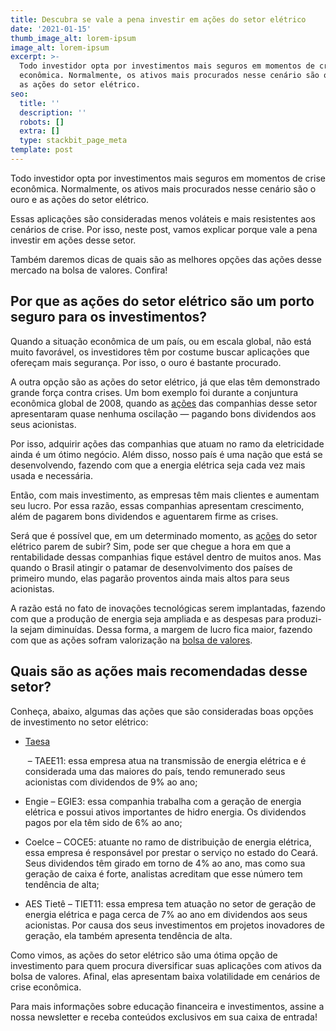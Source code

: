 ```yaml
---
title: Descubra se vale a pena investir em ações do setor elétrico
date: '2021-01-15'
thumb_image_alt: lorem-ipsum
image_alt: lorem-ipsum
excerpt: >-
  Todo investidor opta por investimentos mais seguros em momentos de crise
  econômica. Normalmente, os ativos mais procurados nesse cenário são o ouro e
  as ações do setor elétrico.
seo:
  title: ''
  description: ''
  robots: []
  extra: []
  type: stackbit_page_meta
template: post
---
```

Todo investidor opta por investimentos mais seguros em momentos de crise econômica. Normalmente, os ativos mais procurados nesse cenário são o ouro e as ações do setor elétrico.

Essas aplicações são consideradas menos voláteis e mais resistentes aos cenários de crise. Por isso, neste post, vamos explicar porque vale a pena investir em ações desse setor.

Também daremos dicas de quais são as melhores opções das ações desse mercado na bolsa de valores. Confira!

## **Por que as ações do setor elétrico são um porto seguro para os investimentos?**

Quando a situação econômica de um país, ou em escala global, não está muito favorável, os investidores têm por costume buscar aplicações que ofereçam mais segurança. Por isso, o ouro é bastante procurado.

A outra opção são as ações do setor elétrico, já que elas têm demonstrado grande força contra crises. Um bom exemplo foi durante a conjuntura econômica global de 2008, quando as [ações](http://saudemaisacao.com.br/blog/como-escolher-as-melhores-acoes-para-investir/) das companhias desse setor apresentaram quase nenhuma oscilação — pagando bons dividendos aos seus acionistas.

Por isso, adquirir ações das companhias que atuam no ramo da eletricidade ainda é um ótimo negócio. Além disso, nosso país é uma nação que está se desenvolvendo, fazendo com que a energia elétrica seja cada vez mais usada e necessária.

Então, com mais investimento, as empresas têm mais clientes e aumentam seu lucro. Por essa razão, essas companhias apresentam crescimento, além de pagarem bons dividendos e aguentarem firme as crises.

Será que é possível que, em um determinado momento, as [ações](https://saudemaisacao.com.br/blog/5-dicas-para-acertar-na-escolha-de-acoes/) do setor elétrico parem de subir? Sim, pode ser que chegue a hora em que a rentabilidade dessas companhias fique estável dentro de muitos anos. Mas quando o Brasil atingir o patamar de desenvolvimento dos países de primeiro mundo, elas pagarão proventos ainda mais altos para seus acionistas.

A razão está no fato de inovações tecnológicas serem implantadas, fazendo com que a produção de energia seja ampliada e as despesas para produzi-la sejam diminuídas. Dessa forma, a margem de lucro fica maior, fazendo com que as ações sofram valorização na [bolsa de valores](https://saudemaisacao.com.br/blog/acoes-na-bolsa-as-ferramentas-que-indicam-a-saude-de-uma-empresa/).

## **Quais são as ações mais recomendadas desse setor?**

Conheça, abaixo, algumas das ações que são consideradas boas opções de investimento no setor elétrico:

*   [Taesa](http://institucional.taesa.com.br/)

     – TAEE11: essa empresa atua na transmissão de energia elétrica e é considerada uma das maiores do país, tendo remunerado seus acionistas com dividendos de 9% ao ano;

*   Engie – EGIE3: essa companhia trabalha com a geração de energia elétrica e possui ativos importantes de hidro energia. Os dividendos pagos por ela têm sido de 6% ao ano;

*   Coelce – COCE5: atuante no ramo de distribuição de energia elétrica, essa empresa é responsável por prestar o serviço no estado do Ceará. Seus dividendos têm girado em torno de 4% ao ano, mas como sua geração de caixa é forte, analistas acreditam que esse número tem tendência de alta;

*   AES Tietê – TIET11: essa empresa tem atuação no setor de geração de energia elétrica e paga cerca de 7% ao ano em dividendos aos seus acionistas. Por causa dos seus investimentos em projetos inovadores de geração, ela também apresenta tendência de alta.

Como vimos, as ações do setor elétrico são uma ótima opção de investimento para quem procura diversificar suas aplicações com ativos da bolsa de valores. Afinal, elas apresentam baixa volatilidade em cenários de crise econômica.

Para mais informações sobre educação financeira e investimentos, assine a nossa newsletter e receba conteúdos exclusivos em sua caixa de entrada!
